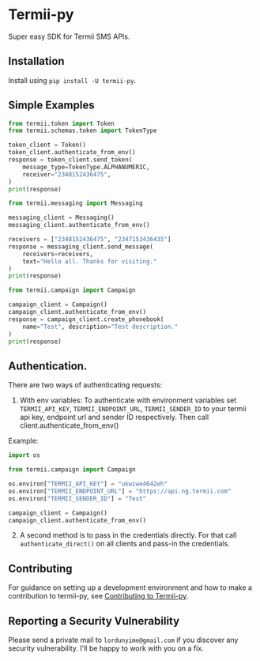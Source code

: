 # Termii-py

Super easy SDK for Termii SMS APIs.

## Installation

Install using `pip install -U termii-py`.

## Simple Examples

```python
from termii.token import Token
from termii.schemas.token import TokenType

token_client = Token()
token_client.authenticate_from_env()
response = token_client.send_token(
    message_type=TokenType.ALPHANUMERIC,
    receiver="2348152436475",
)
print(response)

```

```python
from termii.messaging import Messaging

messaging_client = Messaging()
messaging_client.authenticate_from_env()

receivers = ["2348152436475", "2347153436435"]
response = messaging_client.send_message(
    receivers=receivers,
    text="Hello all. Thanks for visiting."
)
print(response)
```

```python
from termii.campaign import Campaign

campaign_client = Campaign()
campaign_client.authenticate_from_env()
response = campaign_client.create_phonebook(
    name="Test", description="Test description."
)
print(response)
```

## Authentication.
There are two ways of authenticating requests:
1. With env variables:
To authenticate with environment variables set `TERMII_API_KEY`, `TERMII_ENDPOINT_URL`, `TERMII_SENDER_ID` to your termii api key, endpoint url and sender ID respectively. Then call client.authenticate_from_env()

Example:
```python
import os

from termii.campaign import Campaign

os.environ["TERMII_API_KEY"] = "ukwiwe4642eh"
os.environ["TERMII_ENDPOINT_URL"] = "https://api.ng.termii.com"
os.environ["TERMII_SENDER_ID"] = "Test"

campaign_client = Campaign()
campaign_client.authenticate_from_env()
```

2. A second method is to pass in the credentials directly. For that call `authenticate_direct()` on all clients and pass-in the credentials.


## Contributing

For guidance on setting up a development environment and how to make a
contribution to termii-py, see
[Contributing to Termii-py](CONTRIBUTING.md).


## Reporting a Security Vulnerability

Please send a private mail to `lordunyime@gmail.com` if you discover any security vulnerability. I'll be happy to work with you on a fix.